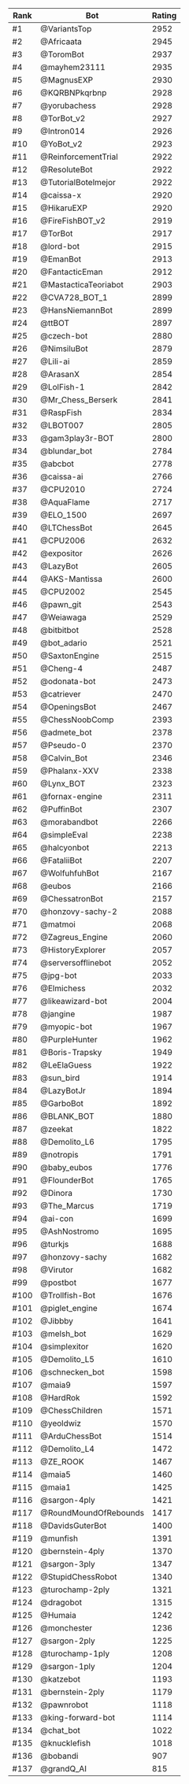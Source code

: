 Rank|Bot|Rating
---|---|---
#1|@VariantsTop|2952
#2|@Africaata|2945
#3|@ToromBot|2937
#4|@mayhem23111|2935
#5|@MagnusEXP|2930
#6|@KQRBNPkqrbnp|2928
#7|@yorubachess|2928
#8|@TorBot_v2|2927
#9|@Intron014|2926
#10|@YoBot_v2|2923
#11|@ReinforcementTrial|2922
#12|@ResoluteBot|2922
#13|@TutorialBotelmejor|2922
#14|@caissa-x|2920
#15|@HikaruEXP|2920
#16|@FireFishBOT_v2|2919
#17|@TorBot|2917
#18|@lord-bot|2915
#19|@EmanBot|2913
#20|@FantacticEman|2912
#21|@MastacticaTeoriabot|2903
#22|@CVA728_BOT_1|2899
#23|@HansNiemannBot|2899
#24|@ttBOT|2897
#25|@czech-bot|2880
#26|@NimsiluBot|2879
#27|@Lili-ai|2859
#28|@ArasanX|2854
#29|@LolFish-1|2842
#30|@Mr_Chess_Berserk|2841
#31|@RaspFish|2834
#32|@LBOT007|2805
#33|@gam3play3r-BOT|2800
#34|@blundar_bot|2784
#35|@abcbot|2778
#36|@caissa-ai|2766
#37|@CPU2010|2724
#38|@AquaFlame|2717
#39|@ELO_1500|2697
#40|@LTChessBot|2645
#41|@CPU2006|2632
#42|@expositor|2626
#43|@LazyBot|2605
#44|@AKS-Mantissa|2600
#45|@CPU2002|2545
#46|@pawn_git|2543
#47|@Weiawaga|2529
#48|@bitbitbot|2528
#49|@bot_adario|2521
#50|@SaxtonEngine|2515
#51|@Cheng-4|2487
#52|@odonata-bot|2473
#53|@catriever|2470
#54|@OpeningsBot|2467
#55|@ChessNoobComp|2393
#56|@admete_bot|2378
#57|@Pseudo-0|2370
#58|@Calvin_Bot|2346
#59|@Phalanx-XXV|2338
#60|@Lynx_BOT|2323
#61|@fornax-engine|2311
#62|@PuffinBot|2307
#63|@morabandbot|2266
#64|@simpleEval|2238
#65|@halcyonbot|2213
#66|@FataliiBot|2207
#67|@WolfuhfuhBot|2167
#68|@eubos|2166
#69|@ChessatronBot|2157
#70|@honzovy-sachy-2|2088
#71|@matmoi|2068
#72|@Zagreus_Engine|2060
#73|@HistoryExplorer|2057
#74|@serversofflinebot|2052
#75|@jpg-bot|2033
#76|@Elmichess|2032
#77|@likeawizard-bot|2004
#78|@jangine|1987
#79|@myopic-bot|1967
#80|@PurpleHunter|1962
#81|@Boris-Trapsky|1949
#82|@LeElaGuess|1922
#83|@sun_bird|1914
#84|@LazyBotJr|1894
#85|@GarboBot|1892
#86|@BLANK_BOT|1880
#87|@zeekat|1822
#88|@Demolito_L6|1795
#89|@notropis|1791
#90|@baby_eubos|1776
#91|@FlounderBot|1765
#92|@Dinora|1730
#93|@The_Marcus|1719
#94|@ai-con|1699
#95|@AshNostromo|1695
#96|@turkjs|1688
#97|@honzovy-sachy|1682
#98|@Virutor|1682
#99|@postbot|1677
#100|@Trollfish-Bot|1676
#101|@piglet_engine|1674
#102|@Jibbby|1641
#103|@melsh_bot|1629
#104|@simplexitor|1620
#105|@Demolito_L5|1610
#106|@schnecken_bot|1598
#107|@maia9|1597
#108|@HardRok|1592
#109|@ChessChildren|1571
#110|@yeoldwiz|1570
#111|@ArduChessBot|1514
#112|@Demolito_L4|1472
#113|@ZE_ROOK|1467
#114|@maia5|1460
#115|@maia1|1425
#116|@sargon-4ply|1421
#117|@RoundMoundOfRebounds|1417
#118|@DavidsGuterBot|1400
#119|@munfish|1391
#120|@bernstein-4ply|1370
#121|@sargon-3ply|1347
#122|@StupidChessRobot|1340
#123|@turochamp-2ply|1321
#124|@dragobot|1315
#125|@Humaia|1242
#126|@monchester|1236
#127|@sargon-2ply|1225
#128|@turochamp-1ply|1208
#129|@sargon-1ply|1204
#130|@katzebot|1193
#131|@bernstein-2ply|1179
#132|@pawnrobot|1118
#133|@king-forward-bot|1114
#134|@chat_bot|1022
#135|@knucklefish|1018
#136|@bobandi|907
#137|@grandQ_AI|815
